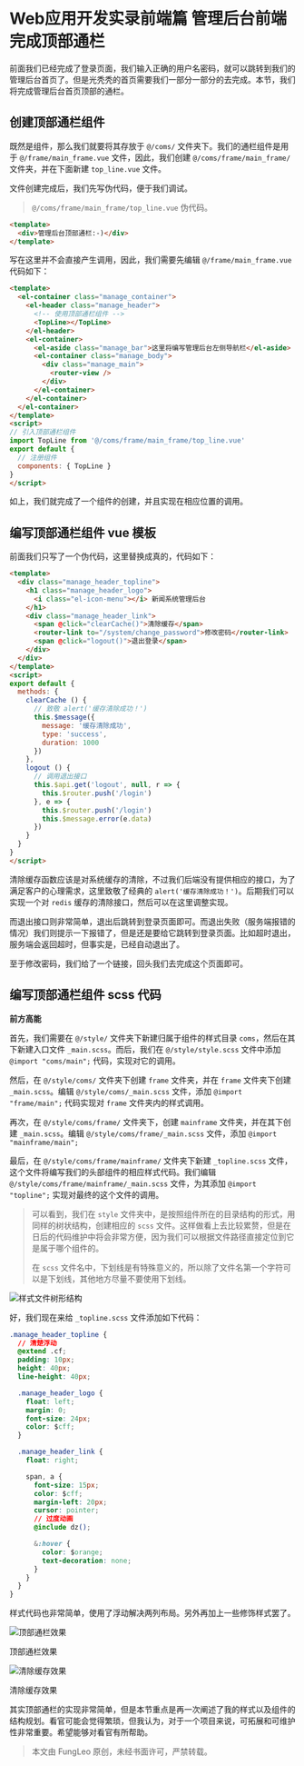 # Web应用开发实录前端篇 管理后台前端 完成顶部通栏

前面我们已经完成了登录页面，我们输入正确的用户名密码，就可以跳转到我们的管理后台首页了。但是光秃秃的首页需要我们一部分一部分的去完成。本节，我们将完成管理后台首页顶部的通栏。

## 创建顶部通栏组件

既然是组件，那么我们就要将其存放于 `@/coms/` 文件夹下。我们的通栏组件是用于 `@/frame/main_frame.vue` 文件，因此，我们创建 `@/coms/frame/main_frame/` 文件夹，并在下面新建 `top_line.vue` 文件。

文件创建完成后，我们先写伪代码，便于我们调试。

> `@/coms/frame/main_frame/top_line.vue` 伪代码。

```html
<template>
  <div>管理后台顶部通栏:-)</div>
</template>
```

写在这里并不会直接产生调用，因此，我们需要先编辑 `@/frame/main_frame.vue` 代码如下：

```html
<template>
  <el-container class="manage_container">
    <el-header class="manage_header">
      <!-- 使用顶部通栏组件 -->
      <TopLine></TopLine>
    </el-header>
    <el-container>
      <el-aside class="manage_bar">这里将编写管理后台左侧导航栏</el-aside>
      <el-container class="manage_body">
        <div class="manage_main">
          <router-view />
        </div>
      </el-container>
    </el-container>
  </el-container>
</template>
<script>
// 引入顶部通栏组件
import TopLine from '@/coms/frame/main_frame/top_line.vue'
export default {
  // 注册组件
  components: { TopLine }
}
</script>
```

如上，我们就完成了一个组件的创建，并且实现在相应位置的调用。

## 编写顶部通栏组件 vue 模板

前面我们只写了一个伪代码，这里替换成真的，代码如下：

```html
<template>
  <div class="manage_header_topline">
    <h1 class="manage_header_logo">
      <i class="el-icon-menu"></i> 新闻系统管理后台
    </h1>
    <div class="manage_header_link">
      <span @click="clearCache()">清除缓存</span>
      <router-link to="/system/change_password">修改密码</router-link>
      <span @click="logout()">退出登录</span>
    </div>
  </div>
</template>
<script>
export default {
  methods: {
    clearCache () {
      // 致敬 alert('缓存清除成功！')
      this.$message({
        message: '缓存清除成功',
        type: 'success',
        duration: 1000
      })
    },
    logout () {
      // 调用退出接口
      this.$api.get('logout', null, r => {
        this.$router.push('/login')
      }, e => {
        this.$router.push('/login')
        this.$message.error(e.data)
      })
    }
  }
}
</script>
```

清除缓存函数应该是对系统缓存的清除，不过我们后端没有提供相应的接口，为了满足客户的心理需求，这里致敬了经典的 `alert('缓存清除成功！')`。后期我们可以实现一个对 `redis` 缓存的清除接口，然后可以在这里调整实现。

而退出接口则非常简单，退出后跳转到登录页面即可。而退出失败（服务端报错的情况）我们则提示一下报错了，但是还是要给它跳转到登录页面。比如超时退出，服务端会返回超时，但事实是，已经自动退出了。

至于修改密码，我们给了一个链接，回头我们去完成这个页面即可。

## 编写顶部通栏组件 scss 代码

**前方高能**

首先，我们需要在 `@/style/` 文件夹下新建归属于组件的样式目录 `coms`，然后在其下新建入口文件 `_main.scss`。而后，我们在 `@/style/style.scss` 文件中添加 `@import "coms/main";` 代码，实现对它的调用。

然后，在 `@/style/coms/` 文件夹下创建 `frame` 文件夹，并在 `frame` 文件夹下创建 `_main.scss`。编辑 `@/style/coms/_main.scss` 文件，添加 `@import "frame/main";` 代码实现对 `frame` 文件夹内的样式调用。

再次，在 `@/style/coms/frame/` 文件夹下，创建 `mainframe` 文件夹，并在其下创建 `_main.scss`。编辑 `@/style/coms/frame/_main.scss` 文件，添加 `@import "mainframe/main";`

最后，在 `@/style/coms/frame/mainframe/` 文件夹下新建 `_topline.scss` 文件，这个文件将编写我们的头部组件的相应样式代码。我们编辑 `@/style/coms/frame/mainframe/_main.scss` 文件，为其添加 `@import "topline";` 实现对最终的这个文件的调用。

> 可以看到，我们在 `style` 文件夹中，是按照组件所在的目录结构的形式，用同样的树状结构，创建相应的 `scss` 文件。这样做看上去比较累赘，但是在日后的代码维护中将会非常方便，因为我们可以根据文件路径直接定位到它是属于哪个组件的。
> 
> 在 `scss` 文件名中，下划线是有特殊意义的，所以除了文件名第一个字符可以是下划线，其他地方尽量不要使用下划线。

![样式文件树形结构](https://raw.githubusercontent.com/fengcms/articles/master/image/d8/2c30e16aff43c6b38ef2d93a36ea37.jpg)


好，我们现在来给 `_topline.scss` 文件添加如下代码：

```css
.manage_header_topline {
  // 清楚浮动
  @extend .cf;
  padding: 10px;
  height: 40px;
  line-height: 40px;

  .manage_header_logo {
    float: left;
    margin: 0;
    font-size: 24px;
    color: $cff;
  }

  .manage_header_link {
    float: right;

    span, a {
      font-size: 15px;
      color: $cff;
      margin-left: 20px;
      cursor: pointer;
      // 过度动画
      @include dz();

      &:hover {
        color: $orange;
        text-decoration: none;
      }
    }
  }
}
```

样式代码也非常简单，使用了浮动解决两列布局。另外再加上一些修饰样式罢了。

![顶部通栏效果](https://raw.githubusercontent.com/fengcms/articles/master/image/9b/eedade39622761a04e08fa229b570c.jpg)

顶部通栏效果

![清除缓存效果](https://raw.githubusercontent.com/fengcms/articles/master/image/d2/42ef2c7e744c7924452b1d82b269ca.jpg)

清除缓存效果

其实顶部通栏的实现非常简单，但是本节重点是再一次阐述了我的样式以及组件的结构规划。看官可能会觉得繁琐，但我认为，对于一个项目来说，可拓展和可维护性非常重要。希望能够对看官有所帮助。

> 本文由 FungLeo 原创，未经书面许可，严禁转载。


